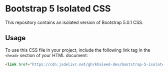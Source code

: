 # Bootstrap 5 Isolated CSS

This repository contains an isolated version of Bootstrap 5.0.1 CSS.

## Usage

To use this CSS file in your project, include the following link tag in the `<head>` section of your HTML document:

```html
<link href="https://cdn.jsdelivr.net/gh/khaleed-dev/bootstrap-5-isolated/bootstrap-5.0.1-iso.css" rel="stylesheet">
